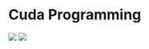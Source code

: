# Cuda Programming
![](https://www.bing.com/images/blob?bcid=S3oEtMfsX48HqxcxoNWLuD9SqbotqVTdPwE)
![](https://www.bing.com/images/blob?bcid=S88gyUIePI8HqxcxoNWLuD9SqbotqVTdP0g)
